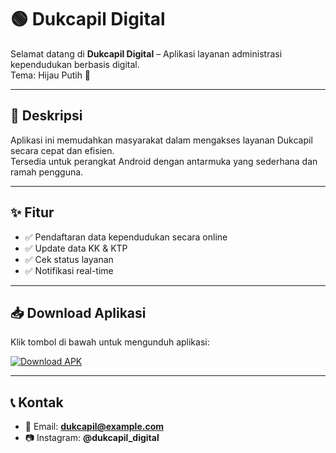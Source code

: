 # 🟢 Dukcapil Digital  

Selamat datang di **Dukcapil Digital** – Aplikasi layanan administrasi kependudukan berbasis digital.  
Tema: Hijau Putih 🌿

---

## 📌 Deskripsi
Aplikasi ini memudahkan masyarakat dalam mengakses layanan Dukcapil secara cepat dan efisien.  
Tersedia untuk perangkat Android dengan antarmuka yang sederhana dan ramah pengguna.

---

## ✨ Fitur
- ✅ Pendaftaran data kependudukan secara online  
- ✅ Update data KK & KTP  
- ✅ Cek status layanan  
- ✅ Notifikasi real-time  

---

## 📥 Download Aplikasi  

Klik tombol di bawah untuk mengunduh aplikasi:  

[![Download APK](https://img.shields.io/badge/📥_Download-APK-green?style=for-the-badge)](https://example.com/dukcapil-digital.apk)


---

## 📞 Kontak  
- 📧 Email: **dukcapil@example.com**  
- 📷 Instagram: **@dukcapil_digital**  
